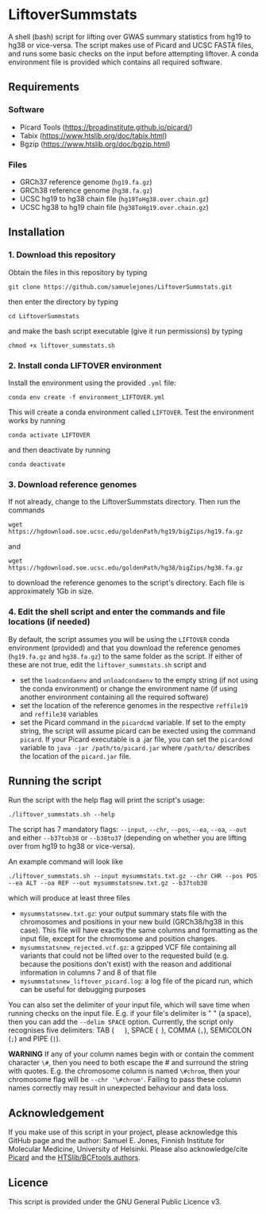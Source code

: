# LiftoverSummstats
A shell (bash) script for lifting over GWAS summary statistics from hg19 to hg38 or vice-versa. The script makes use of Picard and UCSC FASTA files, and runs some basic checks on the input before attempting liftover. A conda environment file is provided which contains all required software.

## Requirements
### Software
- Picard Tools (https://broadinstitute.github.io/picard/)
- Tabix (https://www.htslib.org/doc/tabix.html)
- Bgzip (https://www.htslib.org/doc/bgzip.html)

### Files
- GRCh37 reference genome (`hg19.fa.gz`)
- GRCh38 reference genome (`hg38.fa.gz`)
- UCSC hg19 to hg38 chain file (`hg19ToHg38.over.chain.gz`)
- UCSC hg38 to hg19 chain file (`hg38ToHg19.over.chain.gz`)

## Installation
### 1. Download this repository
Obtain the files in this repository by typing
```
git clone https://github.com/samuelejones/LiftoverSummstats.git
```
then enter the directory by typing
```
cd LiftoverSummstats
```
and make the bash script executable (give it run permissions) by typing
```
chmod +x liftover_summstats.sh
```

### 2. Install conda LIFTOVER environment
Install the environment using the provided `.yml` file:
```    
conda env create -f environment_LIFTOVER.yml
```
This will create a conda environment called `LIFTOVER`. Test the environment works by running
```
conda activate LIFTOVER
```
and then deactivate by running
```
conda deactivate
```

### 3. Download reference genomes
If not already, change to the LiftoverSummstats directory. Then run the commands
```
wget https://hgdownload.soe.ucsc.edu/goldenPath/hg19/bigZips/hg19.fa.gz
```
and
```
wget https://hgdownload.soe.ucsc.edu/goldenPath/hg38/bigZips/hg38.fa.gz
```
to download the reference genomes to the script's directory. Each file is approximately 1Gb in size.

### 4. Edit the shell script and enter the commands and file locations (if needed)
By default, the script assumes you will be using the `LIFTOVER` conda environment (provided) and that you download the reference genomes (`hg19.fa.gz` and `hg38.fa.gz`) to the same folder as the script. If either of these are not true, edit the `liftover_summstats.sh` script and
- set the `loadcondaenv` and `unloadcondaenv` to the empty string (if not using the conda environment) or change the environment name (if using another environment containing all the required software)
- set the location of the reference genomes in the respective `reffile19` and `reffile38` variables
- set the Picard command in the `picardcmd` variable. If set to the empty string, the script will assume picard can be exected using the command `picard`. If your Picard executable is a .jar file, you can set the `picardcmd` variable to `java -jar /path/to/picard.jar` where `/path/to/` describes the location of the `picard.jar` file.

## Running the script
Run the script with the help flag will print the script's usage:
```
./liftover_summstats.sh --help
```
The script has 7 mandatory flags: `--input`, `--chr`, `--pos`, `--ea`, `--oa`, `--out` and either `--b37tob38` or `--b38to37` (depending on whether you are lifting over from hg19 to hg38 or vice-versa).

An example command will look like
```
./liftover_summstats.sh --input mysummstats.txt.gz --chr CHR --pos POS --ea ALT --oa REF --out mysummstatsnew.txt.gz --b37tob38
```
which will produce at least three files
- `mysummstatsnew.txt.gz`: your output summary stats file with the chromosomes and positions in your new build (GRCh38/hg38 in this case). This file will have exactly the same columns and formatting as the input file, except for the chromosome and position changes.
- `mysummstatsnew_rejected.vcf.gz`: a gzipped VCF file containing all variants that could not be lifted over to the requested build (e.g. because the positions don't exist) with the reason and additional information in columns 7 and 8 of that file
- `mysummstatsnew_liftover_picard.log`: a log file of the picard run, which can be useful for debugging purposes

You can also set the delimiter of your input file, which will save time when running checks on the input file. E.g. if your file's delimiter is " " (a space), then you can add the `--delim SPACE` option. Currently, the script only recognises five delimiters: TAB (`	`), SPACE (` `), COMMA (`,`), SEMICOLON (`;`) and PIPE (`|`).

**WARNING** If any of your column names begin with or contain the comment character `\#`, then you need to both escape the # and surround the string with quotes. E.g. the chromosome column is named `\#chrom`, then your chromosome flag will be `--chr '\#chrom'`. Failing to pass these column names correctly may result in unexpected behaviour and data loss.

## Acknowledgement
If you make use of this script in your project, please acknowledge this GitHub page and the author: Samuel E. Jones, Finnish Institute for Molecular Medicine, University of Helsinki. Please also acknowledge/cite [Picard](https://github.com/broadinstitute/picard#citing) and the [HTSlib/BCFtools authors](https://www.htslib.org/doc/#publications).

## Licence
This script is provided under the GNU General Public Licence v3.
